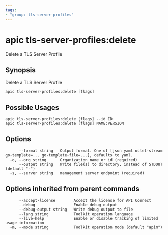 ```yaml
---
tags:
- "group: tls-server-profiles"
---
```

# apic tls-server-profiles:delete

Delete a TLS Server Profile

## Synopsis

Delete a TLS Server Profile

```
apic tls-server-profiles:delete [flags]
```

## Possible Usages

```
apic tls-server-profiles:delete [flags] --id ID
apic tls-server-profiles:delete [flags] NAME:VERSION
```

## Options

```
      --format string   Output format. One of [json yaml octet-stream go-template=... go-template-file=...], defaults to yaml.
  -o, --org string      Organization name or id (required)
      --output string   Write file(s) to directory, instead of STDOUT (default "-")
  -s, --server string   management server endpoint (required)
```

## Options inherited from parent commands

```
      --accept-license        Accept the license for API Connect
      --debug                 Enable debug output
      --debug-output string   Write debug output to file
      --lang string           Toolkit operation language
      --live-help             Enable or disable tracking of limited usage information
  -m, --mode string           Toolkit operation mode (default "apim")
```

